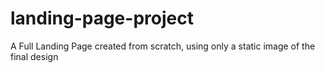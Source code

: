 # landing-page-project
A Full Landing Page created from scratch, using only a static image of the final design
